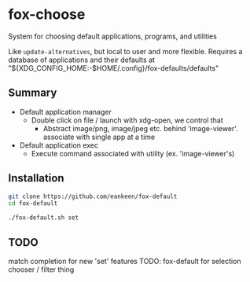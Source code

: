 # fox-choose

System for choosing default applications, programs, and utilities

Like `update-alternatives`, but local to user and more flexible. Requires a database of applications and their defaults at "${XDG_CONFIG_HOME:-$HOME/.config}/fox-defaults/defaults"

## Summary

-  Default application manager
   -  Double click on file / launch with xdg-open, we control that
      -  Abstract image/png, image/jpeg etc. behind 'image-viewer'. associate with single app at a time
-  Default application exec
   -  Execute command associated with utility (ex. 'image-viewer's)

## Installation

```sh
git clone https://github.com/eankeen/fox-default
cd fox-default

./fox-default.sh set
```

## TODO

match completion for new 'set' features
TODO: fox-default for selection chooser / filter thing

